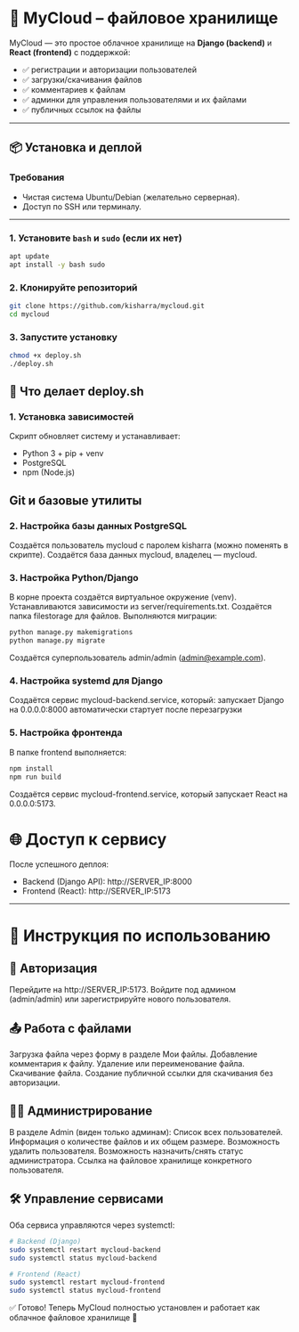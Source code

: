 # 🚀 MyCloud – файловое хранилище  

MyCloud — это простое облачное хранилище на **Django (backend)** и **React (frontend)** с поддержкой:  
- ✅ регистрации и авторизации пользователей  
- ✅ загрузки/скачивания файлов  
- ✅ комментариев к файлам  
- ✅ админки для управления пользователями и их файлами  
- ✅ публичных ссылок на файлы  

---

## 📦 Установка и деплой  

### Требования  
- Чистая система Ubuntu/Debian (желательно серверная).  
- Доступ по SSH или терминалу.  

---

### 1. Установите `bash` и `sudo` (если их нет)  
```bash
apt update
apt install -y bash sudo
```

### 2. Клонируйте репозиторий
```bash
git clone https://github.com/kisharra/mycloud.git
cd mycloud
```

### 3. Запустите установку
```bash
chmod +x deploy.sh
./deploy.sh
```

## 🔧 Что делает deploy.sh
### 1. Установка зависимостей
Скрипт обновляет систему и устанавливает:
- Python 3 + pip + venv
- PostgreSQL
- npm (Node.js)

## Git и базовые утилиты

### 2. Настройка базы данных PostgreSQL
Создаётся пользователь mycloud с паролем kisharra (можно поменять в скрипте).
Создаётся база данных mycloud, владелец — mycloud.

### 3. Настройка Python/Django
В корне проекта создаётся виртуальное окружение (venv).
Устанавливаются зависимости из server/requirements.txt.
Создаётся папка filestorage для файлов.
Выполняются миграции:

```bash
python manage.py makemigrations
python manage.py migrate
```
Создаётся суперпользователь admin/admin (admin@example.com).

### 4. Настройка systemd для Django
Создаётся сервис mycloud-backend.service, который:
запускает Django на 0.0.0.0:8000
автоматически стартует после перезагрузки

### 5. Настройка фронтенда
В папке frontend выполняется:

```bash
npm install
npm run build
```

Создаётся сервис mycloud-frontend.service, который запускает React на 0.0.0.0:5173.

# 🌐 Доступ к сервису
После успешного деплоя:
- Backend (Django API): http://SERVER_IP:8000
- Frontend (React): http://SERVER_IP:5173

---

# 📖 Инструкция по использованию
## 🔑 Авторизация
Перейдите на http://SERVER_IP:5173.
Войдите под админом (admin/admin) или зарегистрируйте нового пользователя.

## 📤 Работа с файлами
Загрузка файла через форму в разделе Мои файлы.
Добавление комментария к файлу.
Удаление или переименование файла.
Скачивание файла.
Создание публичной ссылки для скачивания без авторизации.

## 👨‍💼 Администрирование
В разделе Admin (виден только админам):
Список всех пользователей.
Информация о количестве файлов и их общем размере.
Возможность удалить пользователя.
Возможность назначить/снять статус администратора.
Ссылка на файловое хранилище конкретного пользователя.

## 🛠 Управление сервисами
Оба сервиса управляются через systemctl:

```bash
# Backend (Django)
sudo systemctl restart mycloud-backend
sudo systemctl status mycloud-backend

# Frontend (React)
sudo systemctl restart mycloud-frontend
sudo systemctl status mycloud-frontend
```
✅ Готово!
Теперь MyCloud полностью установлен и работает как облачное файловое хранилище 🚀